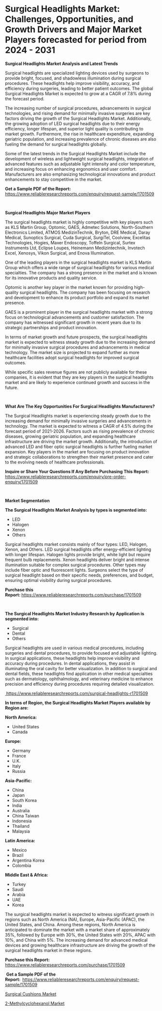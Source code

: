 <p><h1>Surgical Headlights Market: Challenges, Opportunities, and Growth Drivers and Major Market Players forecasted for period from 2024 - 2031</h1></p><p><strong>Surgical Headlights Market Analysis and Latest Trends</strong></p>
<p><p>Surgical headlights are specialized lighting devices used by surgeons to provide bright, focused, and shadowless illumination during surgical procedures. These headlights help improve visibility, accuracy, and efficiency during surgeries, leading to better patient outcomes. The global Surgical Headlights Market is expected to grow at a CAGR of 7.8% during the forecast period.</p><p>The increasing number of surgical procedures, advancements in surgical technologies, and rising demand for minimally invasive surgeries are key factors driving the growth of the Surgical Headlights Market. Additionally, the growing adoption of LED surgical headlights due to their energy efficiency, longer lifespan, and superior light quality is contributing to market growth. Furthermore, the rise in healthcare expenditure, expanding geriatric population, and increasing prevalence of chronic diseases are also fueling the demand for surgical headlights globally.</p><p>Some of the latest trends in the Surgical Headlights Market include the development of wireless and lightweight surgical headlights, integration of advanced features such as adjustable light intensity and color temperature, and increasing focus on enhancing ergonomics and user comfort. Manufacturers are also emphasizing technological innovations and product enhancements to stay competitive in the market.</p></p>
<p><strong>Get a Sample PDF of the Report:&nbsp;</strong> <a href="https://www.reliableresearchreports.com/enquiry/request-sample/1701509">https://www.reliableresearchreports.com/enquiry/request-sample/1701509</a></p>
<p>&nbsp;</p>
<p><strong>Surgical Headlights Major Market Players</strong></p>
<p><p>The surgical headlights market is highly competitive with key players such as KLS Martin Group, Optomic, GAES, Admetec Solutions, North-Southern Electronics Limited, ATMOS MedizinTechnik, Bryton, DRE Medical, Daray Medical, Sunoptics Surgical, Cuda Surgical, SurgiTel, Coolview, Excelitas Technologies, Hogies, Maxer Endoscopy, Toffeln Surgical, Surtex Instruments Ltd, Eclipse Loupes, Heinemann Medizintechnik, Invotech Excel, Xenosys, Vikon Surgical, and Enova Illumination.</p><p>One of the leading players in the surgical headlights market is KLS Martin Group which offers a wide range of surgical headlights for various medical specialties. The company has a strong presence in the market and is known for its innovative products and quality service.</p><p>Optomic is another key player in the market known for providing high-quality surgical headlights. The company has been focusing on research and development to enhance its product portfolio and expand its market presence.</p><p>GAES is a prominent player in the surgical headlights market with a strong focus on technological advancements and customer satisfaction. The company has witnessed significant growth in recent years due to its strategic partnerships and product innovation.</p><p>In terms of market growth and future prospects, the surgical headlights market is expected to witness steady growth due to the increasing demand for minimally invasive surgical procedures and advancements in medical technology. The market size is projected to expand further as more healthcare facilities adopt surgical headlights for improved surgical outcomes.</p><p>While specific sales revenue figures are not publicly available for these companies, it is evident that they are key players in the surgical headlights market and are likely to experience continued growth and success in the future.</p></p>
<p>&nbsp;</p>
<p><strong>What Are The Key Opportunities For Surgical Headlights Manufacturers?</strong></p>
<p><p>The Surgical Headlights market is experiencing steady growth due to the increasing demand for minimally invasive surgeries and advancements in technology. The market is expected to witness a CAGR of 4.5% during the forecast period of 2021-2026. Factors such as rising prevalence of chronic diseases, growing geriatric population, and expanding healthcare infrastructure are driving the market growth. Additionally, the introduction of advanced LED and fiber optic surgical headlights is further fueling market expansion. Key players in the market are focusing on product innovation and strategic collaborations to strengthen their market presence and cater to the evolving needs of healthcare professionals.</p></p>
<p><strong>Inquire or Share Your Questions If Any Before Purchasing This Report:</strong> <a href="https://www.reliableresearchreports.com/enquiry/pre-order-enquiry/1701509">https://www.reliableresearchreports.com/enquiry/pre-order-enquiry/1701509</a></p>
<p>&nbsp;</p>
<p><strong>Market Segmentation</strong></p>
<p><strong>The Surgical Headlights Market Analysis by types is segmented into:</strong></p>
<p><ul><li>LED</li><li>Halogen</li><li>Xenon</li><li>Others</li></ul></p>
<p><p>Surgical headlights market consists mainly of four types: LED, Halogen, Xenon, and Others. LED surgical headlights offer energy-efficient lighting with longer lifespan. Halogen lights provide bright, white light but require frequent bulb replacements. Xenon headlights deliver bright and intense illumination suitable for complex surgical procedures. Other types may include fiber optic and fluorescent lights. Surgeons select the type of surgical headlight based on their specific needs, preferences, and budget, ensuring optimal visibility during surgical procedures.</p></p>
<p><strong>Purchase this Report:&nbsp;</strong><a href="https://www.reliableresearchreports.com/purchase/1701509">https://www.reliableresearchreports.com/purchase/1701509</a></p>
<p>&nbsp;</p>
<p><strong>The Surgical Headlights Market Industry Research by Application is segmented into:</strong></p>
<p><ul><li>Surgical</li><li>Dental</li><li>Others</li></ul></p>
<p><p>Surgical headlights are used in various medical procedures, including surgeries and dental procedures, to provide focused and adjustable lighting. In surgical applications, these headlights help improve visibility and accuracy during procedures. In dental applications, they assist in illuminating the oral cavity for better visualization. In addition to surgical and dental fields, these headlights find application in other medical specialties such as dermatology, ophthalmology, and veterinary medicine to enhance precision and efficiency during procedures requiring detailed visualization.</p></p>
<p><a href="https://www.reliableresearchreports.com/surgical-headlights-r1701509">&nbsp;https://www.reliableresearchreports.com/surgical-headlights-r1701509</a></p>
<p><strong>In terms of Region, the Surgical Headlights Market Players available by Region are:</strong></p>
<p>
    <p> <strong> North America: </strong>
        <ul>
            <li>United States</li>
            <li>Canada</li>
        </ul>
        </p> 
    <p> <strong> Europe: </strong>
        <ul>
            <li>Germany</li>
            <li>France</li>
            <li>U.K.</li>
            <li>Italy</li>
            <li>Russia</li>
        </ul>
        </p> 
    <p> <strong> Asia-Pacific: </strong>
        <ul>
            <li>China</li>
            <li>Japan</li>
            <li>South Korea</li>
            <li>India</li>
            <li>Australia</li>
            <li>China Taiwan</li>
            <li>Indonesia</li>
            <li>Thailand</li>
            <li>Malaysia</li>
        </ul>
        </p> 
    <p> <strong> Latin America: </strong>
        <ul>
            <li>Mexico</li>
            <li>Brazil</li>
            <li>Argentina Korea</li>
            <li>Colombia</li>
        </ul>
        </p> 
    <p> <strong> Middle East & Africa: </strong>
        <ul>
            <li>Turkey</li>
            <li>Saudi</li>
            <li>Arabia</li>
            <li>UAE</li>
            <li>Korea</li>
        </ul>
    </p>
    </p>
<p><p>The surgical headlights market is expected to witness significant growth in regions such as North America (NA), Europe, Asia-Pacific (APAC), the United States, and China. Among these regions, North America is anticipated to dominate the market with a market share of approximately 35%, followed by Europe with 30%, the United States with 20%, APAC with 10%, and China with 5%. The increasing demand for advanced medical devices and growing healthcare infrastructure are driving the growth of the surgical headlights market in these regions.</p></p>
<p><strong>Purchase this Report: </strong><a href="https://www.reliableresearchreports.com/purchase/1701509">https://www.reliableresearchreports.com/purchase/1701509</a></p>
<p>&nbsp;<strong>Get a Sample PDF of the Report:&nbsp;&nbsp;</strong><a href="https://www.reliableresearchreports.com/enquiry/request-sample/1701509">https://www.reliableresearchreports.com/enquiry/request-sample/1701509</a></p>
<p><strong></strong></p>
<p><p><a href="https://github.com/RichRobinson5/Market-Research-Report-List-4/blob/main/surgical-cushions-market.md">Surgical Cushions Market</a></p><p><a href="https://cautious-neon-760.notion.site/2-Methylcyclohexanol-Market-Analysis-Its-CAGR-Market-Segmentation-and-Global-Industry-Overview-88f4fe1b89d24558a459e052245a5d07">2-Methylcyclohexanol Market</a></p></p>